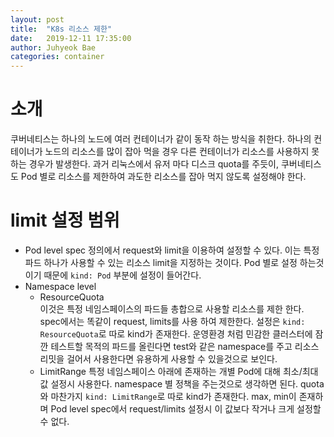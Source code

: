 ```yaml
---
layout: post
title:  "K8s 리소스 제한"
date:   2019-12-11 17:35:00
author: Juhyeok Bae
categories: container
---
```

# 소개
쿠버네티스는 하나의 노드에 여러 컨테이너가 같이 동작 하는 방식을 취한다. 하나의 컨테이너가 노드의 리소스를 많이 잡아 먹을 경우 다른 컨테이너가 리소스를 사용하지 못하는 경우가 발생한다. 과거 리눅스에서 유저 마다 디스크 quota를 주듯이, 쿠버네티스도 Pod 별로 리소스를 제한하여 과도한 리소스를 잡아 먹지 않도록 설정해야 한다.

# limit 설정 범위
- Pod level
  spec 정의에서 request와 limit을 이용하여 설정할 수 있다. 이는 특정 파드 하나가 사용할 수 있는 리소스 limit을 지정하는 것이다. Pod 별로 설정 하는것이기 때문에 `kind: Pod` 부분에 설정이 들어간다.
- Namespace level  
  - ResourceQuota  
    이것은 특정 네임스페이스의 파드들 총합으로 사용할 리소스를 제한 한다. spec에서는 똑같이 request, limits를 사용 하여 제한한다. 설정은 `kind: ResourceQuota`로 따로 kind가 존재한다. 운영환경 처럼 민감한 클러스터에 잠깐 테스트할 목적의 파드를 올린다면 test와 같은 namespace를 주고 리소스 리밋을 걸어서 사용한다면 유용하게 사용할 수 있을것으로 보인다.
  - LimitRange
    특정 네임스페이스 아래에 존재하는 개별 Pod에 대해 최소/최대값 설정시 사용한다. namespace 별 정책을 주는것으로 생각하면 된다. quota와 마찬가지 `kind: LimitRange`로 따로 kind가 존재한다. max, min이 존재하며 Pod level spec에서 request/limits 설정시 이 값보다 작거나 크게 설정할 수 없다.
